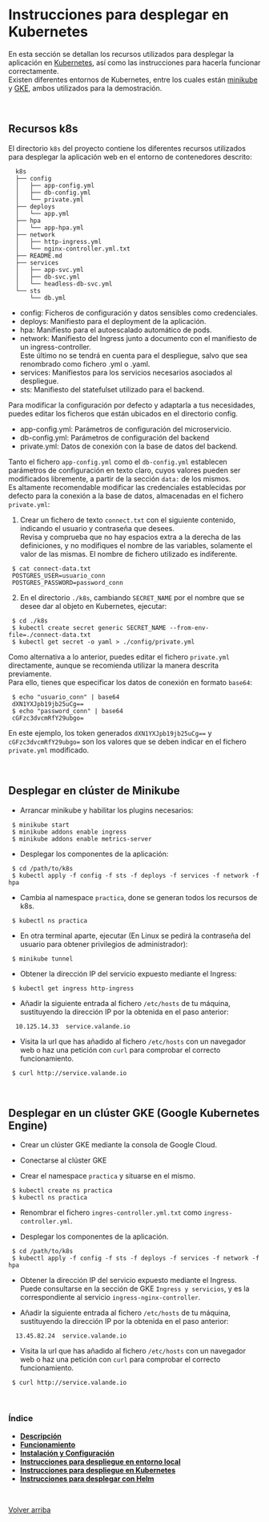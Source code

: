 <a name="main"></a>

# __Instrucciones para desplegar en Kubernetes__

En esta sección se detallan los recursos utilizados para desplegar la aplicación en [Kubernetes](https://kubernetes.io/), así como las instrucciones para hacerla funcionar correctamente.  
Existen diferentes entornos de Kubernetes, entre los cuales están [minikube](https://minikube.sigs.k8s.io/docs/start/) y [GKE](https://cloud.google.com/kubernetes-engine?hl=es), ambos utilizados para la demostración.


<br>

## __Recursos k8s__

El directorio `k8s` del proyecto contiene los diferentes recursos utilizados para desplegar la aplicación web en el entorno de contenedores descrito:
```
  k8s
  ├── config
  │   ├── app-config.yml
  │   ├── db-config.yml
  │   └── private.yml
  ├── deploys
  │   └── app.yml
  ├── hpa
  │   └── app-hpa.yml
  ├── network
  │   ├── http-ingress.yml
  │   └── nginx-controller.yml.txt
  ├── README.md
  ├── services
  │   ├── app-svc.yml
  │   ├── db-svc.yml
  │   └── headless-db-svc.yml
  └── sts
      └── db.yml
```

* config: Ficheros de configuración y datos sensibles como credenciales.
* deploys: Manifiesto para el deployment de la aplicación.
* hpa: Manifiesto para el autoescalado automático de pods.
* network: Manifiesto del Ingress junto a documento con el manifiesto de un ingress-controller.   
  Este último no se tendrá en cuenta para el despliegue, salvo que sea renombrado como fichero .yml o .yaml.
* services: Manifiestos para los servicios necesarios asociados al despliegue.
* sts: Manifiesto del statefulset utilizado para el backend.

Para modificar la configuración por defecto y adaptarla a tus necesidades, puedes editar los ficheros que están ubicados en el directorio config.  
* app-config.yml: Parámetros de configuración del microservicio.
* db-config.yml: Parámetros de configuración del backend
* private.yml: Datos de conexión con la base de datos del backend.  

Tanto el fichero `app-config.yml` como el `db-config.yml` establecen parámetros de configuración en texto claro, cuyos valores pueden ser modificados libremente, a partir de la sección `data:` de los mismos.  
Es altamente recomendable modificar las credenciales establecidas por defecto para la conexión a la base de datos, almacenadas en el fichero `private.yml`:

1. Crear un fichero de texto `connect.txt` con el siguiente contenido, indicando el usuario y contraseña que desees.  
   Revisa y comprueba que no hay espacios extra a la derecha de las definiciones, y no modifiques el nombre de las variables, solamente el valor de las mismas. El nombre de fichero utilizado es indiferente. 
```
 $ cat connect-data.txt
 POSTGRES_USER=usuario_conn
 POSTGRES_PASSWORD=password_conn
```
2. En el directorio `./k8s`, cambiando `SECRET_NAME` por el nombre que se desee dar al objeto en Kubernetes, ejecutar:
```
 $ cd ./k8s
 $ kubectl create secret generic SECRET_NAME --from-env-file=./connect-data.txt
 $ kubectl get secret -o yaml > ./config/private.yml
```

Como alternativa a lo anterior, puedes editar el fichero `private.yml` directamente, aunque se recomienda utilizar la manera descrita previamente.  
Para ello, tienes que especificar los datos de conexión en formato `base64`:
```
 $ echo "usuario_conn" | base64
 dXN1YXJpb19jb25uCg==
 $ echo "password_conn" | base64
 cGFzc3dvcmRfY29ubgo=
```
En este ejemplo, los token generados `dXN1YXJpb19jb25uCg==` y `cGFzc3dvcmRfY29ubgo=` son los valores que se deben indicar en el fichero `private.yml` modificado.

<br>

## __Desplegar en clúster de Minikube__

* Arrancar minikube y habilitar los plugins necesarios:
```
 $ minikube start
 $ minikube addons enable ingress
 $ minikube addons enable metrics-server
```

* Desplegar los componentes de la aplicación:
```
 $ cd /path/to/k8s
 $ kubectl apply -f config -f sts -f deploys -f services -f network -f hpa
```

* Cambia al namespace `practica`, done se generan todos los recursos de k8s.
```
 $ kubectl ns practica
```

* En otra terminal aparte, ejecutar (En Linux se pedirá la contraseña del usuario para obtener privilegios de administrador):
```
 $ minikube tunnel
```

* Obtener la dirección IP del servicio expuesto mediante el Ingress:
```
 $ kubectl get ingress http-ingress
```

* Añadir la siguiente entrada al fichero `/etc/hosts` de tu máquina, sustituyendo la dirección IP por la obtenida en el paso anterior:
```
  10.125.14.33  service.valande.io
```

* Visita la url que has añadido al fichero `/etc/hosts` con un navegador web o haz una petición con `curl` para comprobar el correcto funcionamiento.
```  
 $ curl http://service.valande.io
```

<br>

## Desplegar en un clúster GKE (Google Kubernetes Engine)

* Crear un clúster GKE mediante la consola de Google Cloud.
* Conectarse al clúster GKE

* Crear el namespace `practica` y situarse en el mismo.
```
 $ kubectl create ns practica
 $ kubectl ns practica
```

* Renombrar el fichero `ingres-controller.yml.txt` como `ingress-controller.yml`.

* Desplegar los componentes de la aplicación.
```
 $ cd /path/to/k8s
 $ kubectl apply -f config -f sts -f deploys -f services -f network -f hpa
```

* Obtener la dirección IP del servicio expuesto mediante el Ingress.  
  Puede consultarse en la sección de GKE `Ingress y servicios`, y es la correspondiente al servicio `ingress-nginx-controller`.

* Añadir la siguiente entrada al fichero `/etc/hosts` de tu máquina, sustituyendo la dirección IP por la obtenida en el paso anterior:
```
  13.45.82.24  service.valande.io
```

* Visita la url que has añadido al fichero `/etc/hosts` con un navegador web o haz una petición con `curl` para comprobar el correcto funcionamiento.
```  
 $ curl http://service.valande.io
```

<br>

### Índice

* [__Descripción__](../README.md#main)
* [__Funcionamiento__](../README.md#arch)
* [__Instalación y Configuración__](../README.md#setup)
* [__Instrucciones para despliegue en entorno local__](../README.md#rc_local)
* [__Instrucciones para despliegue en Kubernetes__](#main)
* [__Instrucciones para desplegar con Helm__](../charts/README.md#main)

<br>

[Volver arriba](#main)
